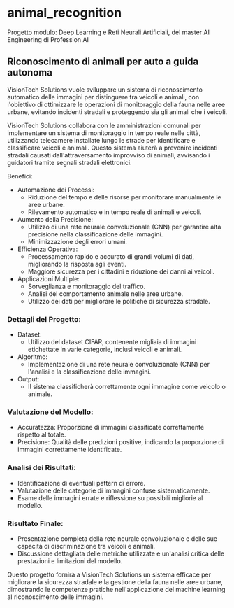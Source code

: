 # animal_recognition
Progetto modulo: Deep Learning e Reti Neurali Artificiali, del master AI Engineering di Profession AI

## Riconoscimento di animali per auto a guida autonoma
VisionTech Solutions vuole sviluppare un sistema di riconoscimento automatico delle immagini per distinguere tra veicoli e animali, con l'obiettivo di ottimizzare le operazioni di monitoraggio della fauna nelle aree urbane, evitando incidenti stradali e proteggendo sia gli animali che i veicoli.

VisionTech Solutions collabora con le amministrazioni comunali per implementare un sistema di monitoraggio in tempo reale nelle città, utilizzando telecamere installate lungo le strade per identificare e classificare veicoli e animali. Questo sistema aiuterà a prevenire incidenti stradali causati dall'attraversamento improvviso di animali, avvisando i guidatori tramite segnali stradali elettronici.

Benefici:
- Automazione dei Processi:
  - Riduzione del tempo e delle risorse per monitorare manualmente le aree urbane.
  - Rilevamento automatico e in tempo reale di animali e veicoli.
- Aumento della Precisione:
  - Utilizzo di una rete neurale convoluzionale (CNN) per garantire alta precisione nella classificazione delle immagini.
  - Minimizzazione degli errori umani.
- Efficienza Operativa:
  - Processamento rapido e accurato di grandi volumi di dati, migliorando la risposta agli eventi.
  - Maggiore sicurezza per i cittadini e riduzione dei danni ai veicoli.
- Applicazioni Multiple:
  - Sorveglianza e monitoraggio del traffico.
  - Analisi del comportamento animale nelle aree urbane.
  - Utilizzo dei dati per migliorare le politiche di sicurezza stradale.

### Dettagli del Progetto:
- Dataset:
  - Utilizzo del dataset CIFAR, contenente migliaia di immagini etichettate in varie categorie, inclusi veicoli e animali.
- Algoritmo:
  - Implementazione di una rete neurale convoluzionale (CNN) per l'analisi e la classificazione delle immagini.
- Output:
  - Il sistema classificherà correttamente ogni immagine come veicolo o animale.

### Valutazione del Modello:
- Accuratezza: Proporzione di immagini classificate correttamente rispetto al totale.
- Precisione: Qualità delle predizioni positive, indicando la proporzione di immagini correttamente identificate.

### Analisi dei Risultati:
- Identificazione di eventuali pattern di errore.
- Valutazione delle categorie di immagini confuse sistematicamente.
- Esame delle immagini errate e riflessione su possibili migliorie al modello.

### Risultato Finale:
- Presentazione completa della rete neurale convoluzionale e delle sue capacità di discriminazione tra veicoli e animali.
- Discussione dettagliata delle metriche utilizzate e un'analisi critica delle prestazioni e limitazioni del modello.

Questo progetto fornirà a VisionTech Solutions un sistema efficace per migliorare la sicurezza stradale e la gestione della fauna nelle aree urbane, dimostrando le competenze pratiche nell'applicazione del machine learning al riconoscimento delle immagini.
